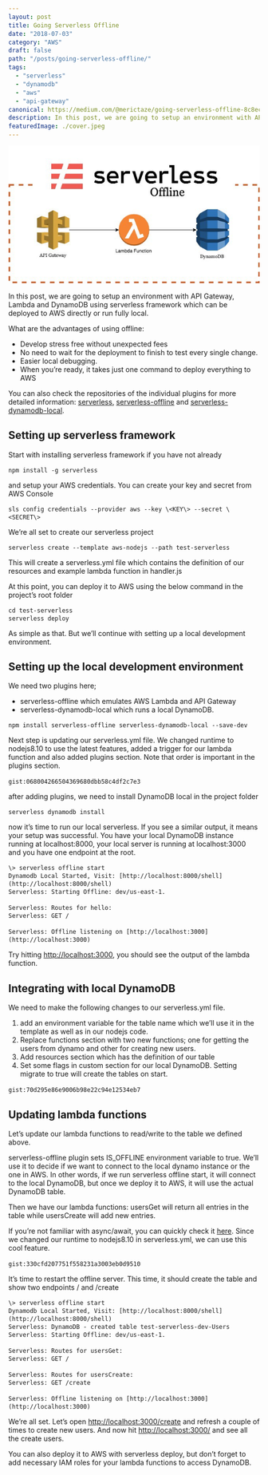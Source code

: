 ```yaml
---
layout: post
title: Going Serverless Offline
date: "2018-07-03"
category: "AWS"
draft: false
path: "/posts/going-serverless-offline/"
tags:
  - "serverless"
  - "dynamodb"
  - "aws"
  - "api-gateway"
canonical: https://medium.com/@merictaze/going-serverless-offline-8c8ecea7c65c
description: In this post, we are going to setup an environment with API Gateway, Lambda and DynamoDB using serverless framework which can be deployed to AWS directly or run fully local.
featuredImage: ./cover.jpeg
---
```


![](./cover.jpeg)

In this post, we are going to setup an environment with API Gateway, Lambda and DynamoDB using serverless framework which can be deployed to AWS directly or run fully local.

What are the advantages of using offline:

- Develop stress free without unexpected fees
- No need to wait for the deployment to finish to test every single change.
- Easier local debugging.
- When you’re ready, it takes just one command to deploy everything to AWS

You can also check the repositories of the individual plugins for more detailed information: [serverless](https://github.com/serverless/serverless), [serverless-offline](https://github.com/dherault/serverless-offline) and [serverless-dynamodb-local](https://github.com/99xt/serverless-dynamodb-local).

## Setting up serverless framework

Start with installing serverless framework if you have not already

```
npm install -g serverless
```

and setup your AWS credentials. You can create your key and secret from AWS Console

```
sls config credentials --provider aws --key \<KEY\> --secret \<SECRET\>
```

We’re all set to create our serverless project

```
serverless create --template aws-nodejs --path test-serverless
```

This will create a serverless.yml file which contains the definition of our resources and example lambda function in handler.js

At this point, you can deploy it to AWS using the below command in the project’s root folder

```
cd test-serverless
serverless deploy
```

As simple as that. But we’ll continue with setting up a local development environment.

## Setting up the local development environment

We need two plugins here;

- serverless-offline which emulates AWS Lambda and API Gateway
- serverless-dynamodb-local which runs a local DynamoDB.

```
npm install serverless-offline serverless-dynamodb-local --save-dev
```

Next step is updating our serverless.yml file. We changed runtime to nodejs8.10 to use the latest features, added a trigger for our lambda function and also added plugins section. Note that order is important in the plugins section.

`gist:068004266504369680dbb58c4df2c7e3`

after adding plugins, we need to install DynamoDB local in the project folder

```
serverless dynamodb install
```

now it’s time to run our local serverless. If you see a similar output, it means your setup was successful. You have your local DynamoDB instance running at localhost:8000, your local server is running at localhost:3000 and you have one endpoint at the root.

```
\> serverless offline start
Dynamodb Local Started, Visit: [http://localhost:8000/shell](http://localhost:8000/shell)
Serverless: Starting Offline: dev/us-east-1.

Serverless: Routes for hello:
Serverless: GET /

Serverless: Offline listening on [http://localhost:3000](http://localhost:3000)
```

Try hitting [http://localhost:3000](http://localhost:3000), you should see the output of the lambda function.

## Integrating with local DynamoDB

We need to make the following changes to our serverless.yml file.

1. add an environment variable for the table name which we’ll use it in the template as well as in our nodejs code.
2. Replace functions section with two new functions; one for getting the users from dynamo and other for creating new users.
3. Add resources section which has the definition of our table
4. Set some flags in custom section for our local DynamoDB. Setting migrate to true will create the tables on start.

`gist:70d295e86e9006b98e22c94e12534eb7`

## Updating lambda functions

Let’s update our lambda functions to read/write to the table we defined above.

serverless-offline plugin sets IS\_OFFLINE environment variable to true. We’ll use it to decide if we want to connect to the local dynamo instance or the one in AWS. In other words, if we run serverless offline start, it will connect to the local DynamoDB, but once we deploy it to AWS, it will use the actual DynamoDB table.

Then we have our lambda functions: usersGet will return all entries in the table while usersCreate will add new entries.

If you’re not familiar with async/await, you can quickly check it [here](https://developer.mozilla.org/en-US/docs/Web/JavaScript/Reference/Statements/async_function). Since we changed our runtime to nodejs8.10 in serverless.yml, we can use this cool feature.

`gist:330cfd207751f558231a3003eb0d9510`

It’s time to restart the offline server. This time, it should create the table and show two endpoints / and /create

```
\> serverless offline start
Dynamodb Local Started, Visit: [http://localhost:8000/shell](http://localhost:8000/shell)
Serverless: DynamoDB - created table test-serverless-dev-Users
Serverless: Starting Offline: dev/us-east-1.

Serverless: Routes for usersGet:
Serverless: GET /

Serverless: Routes for usersCreate:
Serverless: GET /create

Serverless: Offline listening on [http://localhost:3000](http://localhost:3000)
```

We’re all set. Let’s open [http://localhost:3000/create](http://localhost:3000/create) and refresh a couple of times to create new users. And now hit [http://localhost:3000/](http://localhost:3000/) and see all the create users.

You can also deploy it to AWS with serverless deploy, but don’t forget to add necessary IAM roles for your lambda functions to access DynamoDB.